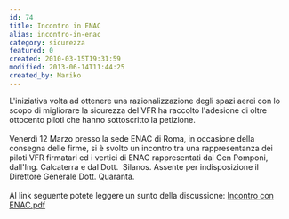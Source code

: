 ```yaml
---
id: 74
title: Incontro in ENAC
alias: incontro-in-enac
category: sicurezza
featured: 0
created: 2010-03-15T19:31:59
modified: 2013-06-14T11:44:25
created_by: Mariko
---
```

<p style="text-align: left;">
 L'iniziativa volta ad ottenere una razionalizzazione degli spazi aerei con lo scopo di migliorare la sicurezza del VFR ha raccolto l'adesione di oltre ottocento piloti che hanno sottoscritto la petizione.
 <br/>
 <br/>
 Venerdì 12 Marzo presso la sede ENAC di Roma, in occasione della consegna delle firme, si è svolto un incontro tra una rappresentanza dei piloti VFR firmatari ed i vertici di ENAC rappresentati dal Gen Pomponi, dall'Ing. Calcaterra e dal Dott.  Silanos. Assente per indisposizione il Direttore Generale Dott. Quaranta.
 <br/>
 <br/>
 Al link seguente potete leggere un sunto della discussione:
 <a href="http://www.galbiaflex.com/mariko/Incontro%20con%20ENAC.pdf" target="_blank">
  Incontro con ENAC.pdf
 </a>
</p>
